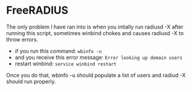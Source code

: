 FreeRADIUS
==========

The only problem I have ran into is when you intially run radiusd -X after running this script, sometimes winbind chokes
and causes radiusd -X to throw errors.

* if you run this command: `wbinfo -u`
* and you receive this error message: `Error looking up domain users`
* restart winbind: `service winbind restart`

Once you do that, wbinfo -u should populate a list of users and radiud -X should run properly.
